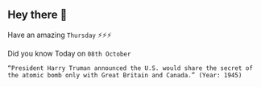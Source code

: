 ## Hey there 👋
Have an amazing `Thursday` ⚡⚡⚡

Did you know Today on `08th October`
```
“President Harry Truman announced the U.S. would share the secret of the atomic bomb only with Great Britain and Canada.” (Year: 1945)
```
